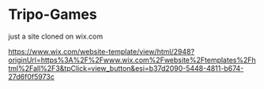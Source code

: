 # Tripo-Games
just a site cloned on wix.com


https://www.wix.com/website-template/view/html/2948?originUrl=https%3A%2F%2Fwww.wix.com%2Fwebsite%2Ftemplates%2Fhtml%2Fall%2F3&tpClick=view_button&esi=b37d2090-5448-4811-b674-27d6f0f5973c
